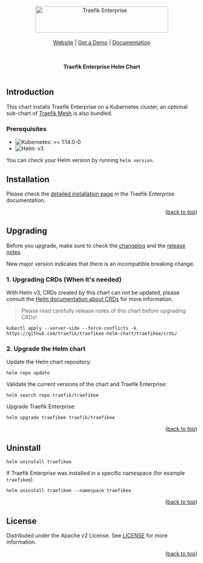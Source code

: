 <a name="readme-top"></a>

<br/>

<div align="center" style="margin: 30px;">
<a href="https://traefik.io/traefik-enterprise/" target="_blank">
    <picture>
      <source media="(prefers-color-scheme: dark)" srcset="https://doc.traefik.io/traefik-enterprise/assets/images/logo-traefik-enterprise-logo--white.svg">
      <source media="(prefers-color-scheme: light)" srcset="https://doc.traefik.io/traefik-enterprise/assets/images/logo-traefik-enterprise-logo.svg">
      <img alt="Traefik Enterprise" src="https://doc.traefik.io/traefik-enterprise/assets/images/logo-traefik-enterprise-logo.svg" width="350" height="70" style="max-width: 100%;">
    </picture>
  </a>

<br />
<br />

<div align="center">
    <a href="https://traefik.io/traefik-enterprise/"> Website</a> |
    <a href="https://info.traefik.io/en/request-demo">Get a Demo</a> |
    <a href="https://doc.traefik.io/traefik-enterprise/">Documentation</a>
</div>
</div>

<br />

<div align="center"><strong>Traefik Enterprise Helm Chart</strong>

<br />
<br />
</div>

## Introduction

This chart installs Traefik Enterprise on a Kubernetes cluster, an optional sub-chart of [Traefik Mesh](https://github.com/traefik/mesh-helm-chart) is also bundled.

### Prerequisites

- ![Kubernetes: >= 1.14.0-0](https://img.shields.io/static/v1?label=Kubernetes&message=%3E%3D+1.14.0-0&color=informational&logo=kubernetes) 
- ![Helm: v3](https://img.shields.io/static/v1?label=Helm&message=v3&color=informational&logo=helm)

You can check your Helm version by running `helm version`.

## Installation

Please check the [detailed installation page](https://doc.traefik.io/traefik-enterprise/installing/kubernetes/helm/) in the Traefik Enterprise documentation.

<p align="right">(<a href="#readme-top">back to top</a>)</p>

## Upgrading

Before you upgrade, make sure to check the [changelog](./traefikee/Changelog.md) and the [release notes](https://doc.traefik.io/traefik-enterprise/kb/release-notes/).

New major version indicates that there is an incompatible breaking change.

### 1. Upgrading CRDs (When it's needed)

With Helm v3, CRDs created by this chart can not be updated, please consult the [Helm documentation about CRDs](https://helm.sh/docs/chart_best_practices/custom_resource_definitions) for more information.

> Please read carefully release notes of this chart before upgrading CRDs!

```shell
kubectl apply --server-side --force-conflicts -k https://github.com/traefik/traefikee-helm-chart/traefikee/crds/
```

### 2. Upgrade the Helm chart

Update the Helm chart repository:

```shell
helm repo update
```

Validate the current versions of the chart and Traefik Enterprise:

```shell
helm search repo traefik/traefikee
```

Upgrade Traefik Enterprise:

```shell
helm upgrade traefikee traefik/traefikee
```

<p align="right">(<a href="#readme-top">back to top</a>)</p>

## Uninstall

```shell
helm uninstall traefikee
```

If Traefik Enterprise was installed in a specific namespace (for example `traefikee`)

```shell
helm uninstall traefikee --namespace traefikee
```

<p align="right">(<a href="#readme-top">back to top</a>)</p>

## License

Distributed under the Apache v2 License.
See [LICENSE](./LICENSE) for more information.

<p align="right">(<a href="#readme-top">back to top</a>)</p>
